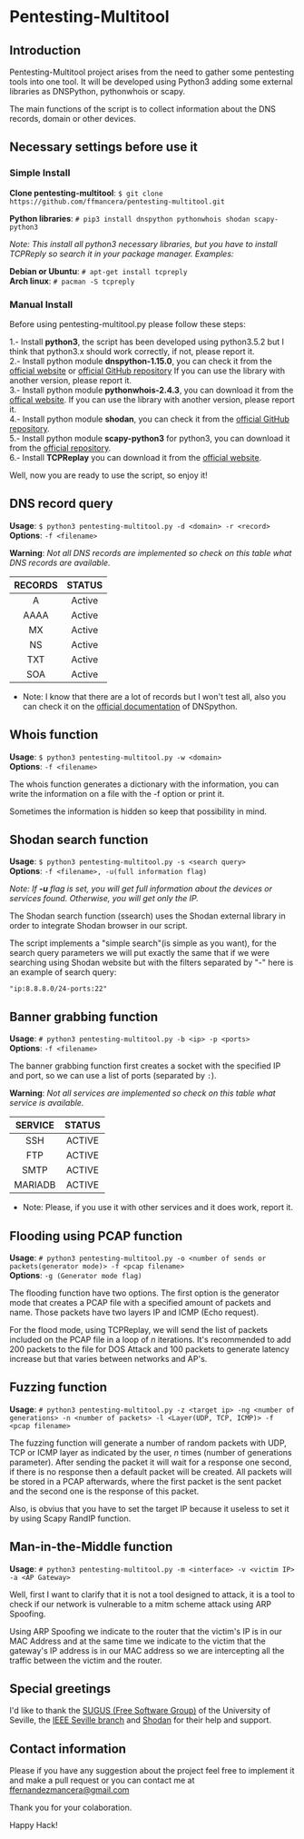 # Pentesting-Multitool
## Introduction

Pentesting-Multitool project arises from the need to gather some pentesting tools into one tool. It will be developed using Python3 adding some external libraries as DNSPython, pythonwhois or scapy. 

The main functions of the script is to collect information about the DNS records, domain or other devices.

## Necessary settings before use it

### Simple Install

**Clone pentesting-multitool**:  `$ git clone https://github.com/ffmancera/pentesting-multitool.git`  

**Python libraries**: `# pip3 install dnspython pythonwhois shodan scapy-python3`
  
_Note: This install all python3 necessary libraries, but you have to install TCPReply so search it in your package manager. Examples:_

**Debian or Ubuntu**: `# apt-get install tcpreply`  
**Arch linux**: `# pacman -S tcpreply`  

### Manual Install

Before using pentesting-multitool.py please follow these steps:  

1.- Install **python3**, the script has been developed using python3.5.2 but I think that python3.x should work correctly, if not, please report it.  
2.- Install python module **dnspython-1.15.0**, you can check it from the [official website](http://www.dnspython.org/) or [official GitHub repository](https://github.com/rthalley/dnspython) If you can use the library with another version, please report it.  
3.- Install python module **pythonwhois-2.4.3**, you can download it from the [offical website](https://pypi.python.org/pypi/whois). If you can use the library with another version, please report it.  
4.- Install python module **shodan**, you can check it from the [official GitHub repository](https://github.com/achillean/shodan-python).  
5.- Install python module **scapy-python3** for python3, you can download it from the [official repository](https://github.com/phaethon/scapy).  
6.- Install **TCPReplay** you can download it from the [official website](http://tcpreplay.appneta.com/).  

Well, now you are ready to use the script, so enjoy it!

## DNS record query

**Usage**: `$ python3 pentesting-multitool.py -d <domain> -r <record>`  
**Options**: `-f <filename>`

**Warning**: _Not all DNS records are implemented so check on this table what DNS records are available._

| RECORDS | STATUS |
|:-------:|:------:|
|    A    | Active |
|   AAAA  | Active |
|    MX   | Active |
|    NS   | Active |
|   TXT   | Active |
|   SOA   | Active |

* Note: I know that there are a lot of records but I won't test all, also you can check it on the [official documentation](http://www.dnspython.org/docs/1.15.0/) of DNSpython.

## Whois function

**Usage**: `$ python3 pentesting-multitool.py -w <domain>`  
**Options**: `-f <filename>`

The whois function generates a dictionary with the information, you can write the information on a file with the -f option or print it.  

Sometimes the information is hidden so keep that possibility in mind.

## Shodan search function

**Usage**: `$ python3 pentesting-multitool.py -s <search query>`  
**Options**: `-f <filename>, -u(full information flag)`  

_Note: If **-u** flag is set, you will get full information about the devices or services found. Otherwise, you will get only the IP._

The Shodan search function (ssearch) uses the Shodan external library in order to integrate Shodan browser in our script.

The script implements a "simple search"(is simple as you want), for the search query parameters we will put exactly the same that if we were searching using Shodan website but with the filters separated by "-" here is an example of search query: 

`"ip:8.8.8.0/24-ports:22"`

## Banner grabbing function

**Usage**: `# python3 pentesting-multitool.py -b <ip> -p <ports>`  
**Options**: `-f <filename>`

The banner grabbing function first creates a socket with the specified IP and port, so we can use a list of ports (separated by `:`).

**Warning**: _Not all services are implemented so check on this table what service is available._

| SERVICE | STATUS |
|:-------:|:------:|
|   SSH   | ACTIVE |
|   FTP   | ACTIVE |
|   SMTP  | ACTIVE |
| MARIADB | ACTIVE |

* Note: Please, if you use it with other services and it does work, report it.

## Flooding using PCAP function

**Usage**: `# python3 pentesting-multitool.py -o <number of sends or packets(generator mode)> -f <pcap filename>`  
**Options**: `-g (Generator mode flag)`  

The flooding function have two options. The first option is the generator mode that creates a PCAP file with a specified amount of packets and name. Those packets have two layers IP and ICMP (Echo request).

For the flood mode, using TCPReplay, we will send the list of packets included on the PCAP file in a loop of _n_ iterations. It's recommended to add 200 packets to the file for DOS Attack and 100 packets to generate latency increase but that varies between networks and AP's.

## Fuzzing function

**Usage**: `# python3 pentesting-multitool.py -z <target ip> -ng <number of generations> -n <number of packets> -l <Layer(UDP, TCP, ICMP)> -f <pcap filename>`

The fuzzing function will generate a number of random packets with UDP, TCP or ICMP layer as indicated by the user, _n_ times (number of generations parameter). After sending the packet it will wait for a response one second, if there is no response then a default packet will be created. All packets will be stored in a PCAP afterwards, where the first packet is the sent packet and the second one is the response of this packet.  

Also, is obvius that you have to set the target IP because it useless to set it by using Scapy RandIP function.  

## Man-in-the-Middle function

**Usage**: `# python3 pentesting-multitool.py -m <interface> -v <victim IP> -a <AP Gateway>`

Well, first I want to clarify that it is not a tool designed to attack, it is a tool to check if our network is vulnerable to a mitm scheme attack using ARP Spoofing.  

Using ARP Spoofing we indicate to the router that the victim's IP is in our MAC Address and at the same time we indicate to the victim that the gateway's IP address is in our MAC address so we are intercepting all the traffic between the victim and the router.  

## Special greetings

I'd like to thank the [SUGUS (Free Software Group)](https://sugus.eii.us.es/) of the University of Seville, the [IEEE Seville branch](http://sites.ieee.org/sb-us/) and [Shodan](https://www.shodan.io/) for their help and support.

## Contact information

Please if you have any suggestion about the project feel free to implement it and make a pull request or you can contact me at ffernandezmancera@gmail.com

Thank you for your colaboration.

Happy Hack!  
